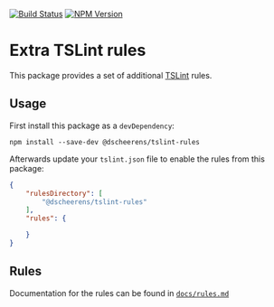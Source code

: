 [![Build Status](https://api.travis-ci.org/dscheerens/tslint-rules.svg?branch=master)](https://travis-ci.org/dscheerens/tslint-rules) [![NPM Version](https://img.shields.io/npm/v/@dscheerens/tslint-rules.svg)](https://www.npmjs.com/package/@dscheerens/tslint-rules)


# Extra TSLint rules

This package provides a set of additional [TSLint](https://palantir.github.io/tslint/) rules.

## Usage

First install this package as a `devDependency`:

```shell
npm install --save-dev @dscheerens/tslint-rules
```

Afterwards update your `tslint.json` file to enable the rules from this package:

```json
{
    "rulesDirectory": [
        "@dscheerens/tslint-rules"
    ],
    "rules": {

    }
}
```

## Rules

Documentation for the rules can be found in [`docs/rules.md`](https://github.com/dscheerens/tslint-rules/blob/master/docs/rules.md)
